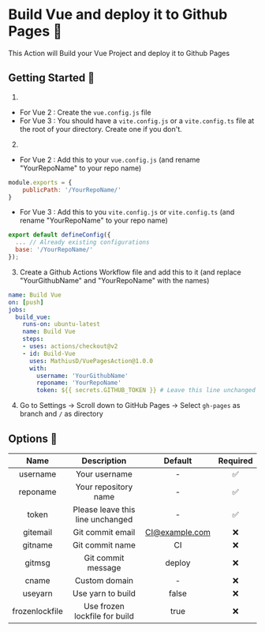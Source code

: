 # Build Vue and deploy it to Github Pages 🚀
This Action will Build your Vue Project and deploy it to Github Pages

## Getting Started 🎉

1.
- For Vue 2 : Create the `vue.config.js` file
- For Vue 3 : You should have a `vite.config.js` or a `vite.config.ts` file at the root of your directory. Create one if you don't.
2.
- For Vue 2 : Add this to your `vue.config.js` (and rename "YourRepoName" to your repo name)
```javascript
module.exports = {
    publicPath: '/YourRepoName/'
}
```
- For Vue 3 : Add this to you `vite.config.js` or `vite.config.ts` (and rename "YourRepoName" to your repo name)
```javascript
export default defineConfig({
  ... // Already existing configurations
  base: '/YourRepoName/'
});
```
3. Create a Github Actions Workflow file and add this to it (and replace "YourGithubName" and "YourRepoName" with the names)
```yml
name: Build Vue
on: [push]
jobs:
  build_vue:
    runs-on: ubuntu-latest
    name: Build Vue
    steps:
    - uses: actions/checkout@v2
    - id: Build-Vue
      uses: MathiusD/VuePagesAction@1.0.0
      with:
        username: 'YourGithubName'
        reponame: 'YourRepoName'
        token: ${{ secrets.GITHUB_TOKEN }} # Leave this line unchanged
```
4. Go to Settings -> Scroll down to GitHub Pages -> Select `gh-pages` as branch and `/` as directory 

## Options 🔧
|      Name       |            Description           |     Default    | Required |
|:---------------:|:--------------------------------:|:--------------:|:--------:|
|    username     |           Your username          |        -       |     ✅    |
|    reponame     |       Your repository name       |        -       |     ✅    |
|      token      | Please leave this line unchanged |        -       |     ✅    |
|    gitemail     |         Git commit email         | CI@example.com |     ❌    |
|     gitname     |          Git commit name         |       CI       |     ❌    |
|      gitmsg     |        Git commit message        |     deploy     |     ❌    |
|      cname      |           Custom domain          |        -       |     ❌    |
|     useyarn     |         Use yarn to build        |      false     |     ❌    |
|  frozenlockfile |  Use frozen lockfile for build   |      true     |     ❌    |
